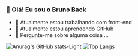 ### 👋 Olá! Eu sou o Bruno Back

- 🔭 Atualmente estou trabalhando com front-end
- 🌱 Atualmente estou aprendendo GitHub
- 💬 Pergunte-me sobre alguma coisa ...


![Anurag's GitHub stats-Light](https://github-readme-stats.vercel.app/api?username=brunoback&show_icons=true&theme=default#gh-light-mode-only)
![Top Langs](https://github-readme-stats.vercel.app/api/top-langs/?username=brunoback)

